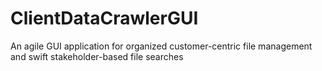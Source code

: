 # ClientDataCrawlerGUI
An agile GUI application for organized customer-centric file management and swift stakeholder-based file searches
